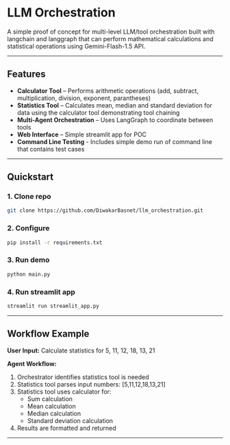 # LLM Orchestration

A simple proof of concept for multi-level LLM/tool orchestration built with langchain and langgraph that can perform mathematical calculations and statistical operations using Gemini-Flash-1.5 API.

---

## Features

* **Calculator Tool** – Performs arithmetic operations (add, subtract, multiplication, division, exponent, parantheses)
* **Statistics Tool** – Calculates mean, median and standard deviation for data using the calculator tool demonstrating tool chaining
* **Multi-Agent Orchestration** – Uses LangGraph to coordinate between tools
* **Web Interface** – Simple streamlit app for POC
* **Command Line Testing** - Includes simple demo run of command line that contains test cases

---

## Quickstart

### 1. Clone repo

```bash
git clone https://github.com/DiwakarBasnet/llm_orchestration.git
```

### 2. Configure

```bash
pip install -r requirements.txt
```

### 3. Run demo

```bash
python main.py
```

### 4. Run streamlit app

```bash
streamlit run streamlit_app.py
```

---

## Workflow Example

**User Input:** Calculate statistics for 5, 11, 12, 18, 13, 21

**Agent Workflow:**

1. Orchestrator identifies statistics tool is needed
2. Statistics tool parses input numbers: [5,11,12,18,13,21]
3. Statistics tool uses calculator for:
    * Sum calculation
    * Mean calculation
    * Median calculation
    * Standard deviation calculation
4. Results are formatted and returned

---

